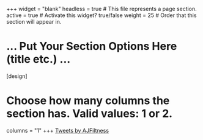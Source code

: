 +++
widget = "blank"
headless = true  # This file represents a page section.
active = true  # Activate this widget? true/false
weight = 25  # Order that this section will appear in.

# ... Put Your Section Options Here (title etc.) ...

[design]
  # Choose how many columns the section has. Valid values: 1 or 2.
  columns = "1"
+++
<a class="twitter-timeline" data-height="500" href="https://twitter.com/AJFiltness?ref_src=twsrc%5Etfw">Tweets by AJFiltness</a> <script async src="https://platform.twitter.com/widgets.js" charset="utf-8"></script> 
